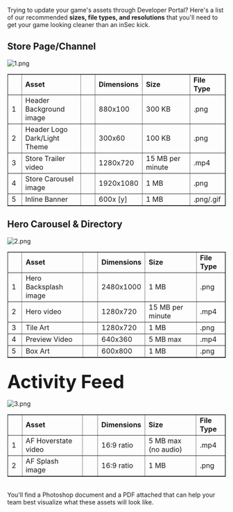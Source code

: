 <p>Trying to update your game's assets through Developer Portal? Here's a list of our recommended <strong>sizes, file types, and resolutions</strong> that you'll need to get your game looking cleaner than an inSec kick.</p>
<h2>Store Page/Channel</h2>
<p><img src="https://support-dev.discord.com/hc/article_attachments/360029017152/1.png" alt="1.png"></p>
<table dir="ltr" border="1" cellspacing="0" cellpadding="0">
    <colgroup>
        <col width="41">
        <col width="203">
        <col width="58">
        <col width="100">
        <col width="204">
        <col width="84">
    </colgroup>
    <tbody>
        <tr>
            <td> </td>
            <td data-sheets-value='{"1":2,"2":"Asset"}'><strong>Asset</strong></td>
            <td><strong> </strong></td>
            <td data-sheets-value='{"1":2,"2":"Dimensions"}'><strong>Dimensions</strong></td>
            <td data-sheets-value='{"1":2,"2":"Size"}'><strong>Size</strong></td>
            <td data-sheets-value='{"1":2,"2":"File Type"}'><strong>File Type</strong></td>
        </tr>
        <tr>
            <td data-sheets-value='{"1":3,"3":1}'>1</td>
            <td data-sheets-value='{"1":2,"2":"Header Background image"}'>Header Background image</td>
            <td> </td>
            <td data-sheets-value='{"1":2,"2":"880x100"}'>880x100</td>
            <td data-sheets-value='{"1":2,"2":"300 KB"}'>300 KB</td>
            <td data-sheets-value='{"1":2,"2":".png"}'>.png</td>
        </tr>
        <tr>
            <td data-sheets-value='{"1":3,"3":2}'>2</td>
            <td data-sheets-value='{"1":2,"2":"Header Logo Dark/Light Theme"}'>Header Logo Dark/Light Theme</td>
            <td> </td>
            <td data-sheets-value='{"1":2,"2":"300x60"}'>300x60</td>
            <td data-sheets-value='{"1":2,"2":"100 KB"}'>100 KB</td>
            <td data-sheets-value='{"1":2,"2":".png"}'>.png</td>
        </tr>
        <tr>
            <td data-sheets-value='{"1":3,"3":3}'>3</td>
            <td data-sheets-value='{"1":2,"2":"Store Trailer video"}'>Store Trailer video</td>
            <td> </td>
            <td data-sheets-value='{"1":2,"2":"1280x720"}'>1280x720</td>
            <td data-sheets-value='{"1":2,"2":"15 MB per minute"}'>15 MB per minute</td>
            <td data-sheets-value='{"1":2,"2":".mp4"}'>.mp4</td>
        </tr>
        <tr>
            <td data-sheets-value='{"1":3,"3":4}'>4</td>
            <td data-sheets-value='{"1":2,"2":"Store Carousel image"}'>Store Carousel image</td>
            <td> </td>
            <td data-sheets-value='{"1":2,"2":"1920x1080"}'>1920x1080</td>
            <td data-sheets-value='{"1":2,"2":"1 MB"}'>1 MB</td>
            <td data-sheets-value='{"1":2,"2":".png"}'>.png</td>
        </tr>
        <tr>
            <td data-sheets-value='{"1":3,"3":5}'>5</td>
            <td data-sheets-value='{"1":2,"2":"Inline Banner"}'>Inline Banner</td>
            <td> </td>
            <td data-sheets-value='{"1":2,"2":"600x [y]"}'>600x [y]</td>
            <td data-sheets-value='{"1":2,"2":"1 MB"}'>1 MB</td>
            <td data-sheets-value='{"1":2,"2":".png/.gif"}'>.png/.gif</td>
        </tr>
    </tbody>
</table>
<h2>Hero Carousel &amp; Directory</h2>
<p><img src="https://support-dev.discord.com/hc/article_attachments/360029016111/2.png" alt="2.png"></p>
<table dir="ltr" border="1" cellspacing="0" cellpadding="0">
    <colgroup>
        <col width="41">
        <col width="203">
        <col width="58">
        <col width="100">
        <col width="204">
        <col width="84">
    </colgroup>
    <tbody>
        <tr>
            <td> </td>
            <td data-sheets-value='{"1":2,"2":"Asset"}'><strong>Asset</strong></td>
            <td><strong> </strong></td>
            <td data-sheets-value='{"1":2,"2":"Dimensions"}'><strong>Dimensions</strong></td>
            <td data-sheets-value='{"1":2,"2":"Size"}'><strong>Size</strong></td>
            <td data-sheets-value='{"1":2,"2":"File Type"}'><strong>File Type</strong></td>
        </tr>
        <tr>
            <td data-sheets-value='{"1":3,"3":1}'>1</td>
            <td data-sheets-value='{"1":2,"2":"Hero Backsplash image"}'>Hero Backsplash image</td>
            <td> </td>
            <td data-sheets-value='{"1":2,"2":"2480x1000"}'>2480x1000</td>
            <td data-sheets-value='{"1":2,"2":"1 MB"}'>1 MB</td>
            <td data-sheets-value='{"1":2,"2":".png"}'>.png</td>
        </tr>
        <tr>
            <td data-sheets-value='{"1":3,"3":2}'>2</td>
            <td data-sheets-value='{"1":2,"2":"Hero video"}'>Hero video</td>
            <td> </td>
            <td data-sheets-value='{"1":2,"2":"1280x720"}'>1280x720</td>
            <td data-sheets-value='{"1":2,"2":"15 MB per minute"}'>15 MB per minute</td>
            <td data-sheets-value='{"1":2,"2":".mp4"}'>.mp4</td>
        </tr>
        <tr>
            <td data-sheets-value='{"1":3,"3":4}'>3</td>
            <td data-sheets-value='{"1":2,"2":"Tile Art"}'>Tile Art</td>
            <td> </td>
            <td data-sheets-value='{"1":2,"2":"1280x720"}'>1280x720</td>
            <td data-sheets-value='{"1":2,"2":"1 MB"}'>1 MB</td>
            <td data-sheets-value='{"1":2,"2":".png"}'>.png</td>
        </tr>
        <tr>
            <td data-sheets-value='{"1":3,"3":5}'>4</td>
            <td data-sheets-value='{"1":2,"2":"Preview Video"}'>Preview Video</td>
            <td> </td>
            <td data-sheets-value='{"1":2,"2":"640x360"}'>640x360</td>
            <td data-sheets-value='{"1":2,"2":"5 MB max"}'>5 MB max</td>
            <td data-sheets-value='{"1":2,"2":".mp4"}'>.mp4</td>
        </tr>
        <tr>
            <td data-sheets-value='{"1":3,"3":6}'>5</td>
            <td data-sheets-value='{"1":2,"2":"Box Art"}'>Box Art</td>
            <td> </td>
            <td data-sheets-value='{"1":2,"2":"600x800"}'>600x800</td>
            <td data-sheets-value='{"1":2,"2":"1 MB"}'>1 MB</td>
            <td data-sheets-value='{"1":2,"2":".png"}'>.png</td>
        </tr>
    </tbody>
</table>
<h2><span style="font-family: -apple-system, BlinkMacSystemFont, 'Segoe UI', Helvetica, Arial, sans-serif; font-size: 2em;">Activity Feed</span></h2>
<p><img src="https://support-dev.discord.com/hc/article_attachments/360029016151/3.png" alt="3.png"></p>
<table dir="ltr" border="1" cellspacing="0" cellpadding="0">
    <colgroup>
        <col width="41">
        <col width="203">
        <col width="58">
        <col width="100">
        <col width="204">
        <col width="84">
    </colgroup>
    <tbody>
        <tr>
            <td> </td>
            <td data-sheets-value='{"1":2,"2":"Asset"}'><strong>Asset</strong></td>
            <td><strong> </strong></td>
            <td data-sheets-value='{"1":2,"2":"Dimensions"}'><strong>Dimensions</strong></td>
            <td data-sheets-value='{"1":2,"2":"Size"}'><strong>Size</strong></td>
            <td data-sheets-value='{"1":2,"2":"File Type"}'><strong>File Type</strong></td>
        </tr>
        <tr>
            <td data-sheets-value='{"1":3,"3":1}'>1</td>
            <td data-sheets-value='{"1":2,"2":"AF Hoverstate video"}'>AF Hoverstate video</td>
            <td> </td>
            <td data-sheets-value='{"1":2,"2":"16:9 ratio"}'>16:9 ratio</td>
            <td data-sheets-value='{"1":2,"2":"5 MB max (no audio)"}'>5 MB max (no audio)</td>
            <td data-sheets-value='{"1":2,"2":".mp4"}'>.mp4</td>
        </tr>
        <tr>
            <td data-sheets-value='{"1":3,"3":2}'>2</td>
            <td data-sheets-value='{"1":2,"2":"AF Splash image"}'>AF Splash image</td>
            <td> </td>
            <td data-sheets-value='{"1":2,"2":"16:9 ratio"}'>16:9 ratio</td>
            <td data-sheets-value='{"1":2,"2":"1 MB"}'>1 MB</td>
            <td data-sheets-value='{"1":2,"2":".png"}'>.png</td>
        </tr>
    </tbody>
</table>
<p><br>You'll find a Photoshop document and a PDF attached that can help your team best visualize what these assets will look like.</p>
<p> </p>